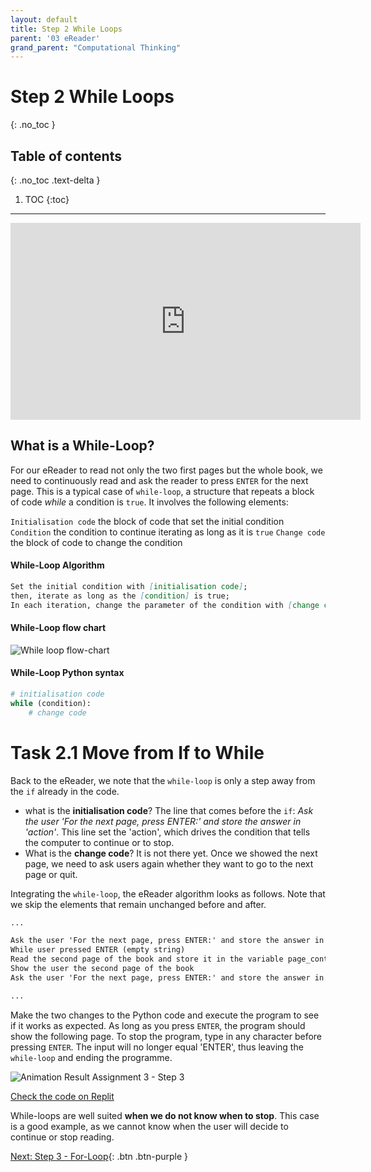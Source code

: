 ```yaml
---
layout: default
title: Step 2 While Loops
parent: '03 eReader'
grand_parent: "Computational Thinking"
---
```


# Step 2 While Loops

{: .no_toc }

## Table of contents

{: .no_toc .text-delta }

1. TOC
{:toc}

---

<iframe width="560" height="315" src="https://www.youtube-nocookie.com/embed/a5vXt4xudO0" frameborder="0" allow="accelerometer; autoplay; clipboard-write; encrypted-media; gyroscope; picture-in-picture" allowfullscreen></iframe>

## What is a While-Loop?

For our eReader to read not only the two first pages but the whole book, we need to continuously read and ask the reader to press `ENTER` for the next page. This is a typical case of `while-loop`, a structure that repeats a block of code _while_ a condition is `true`. It involves the following elements:

`Initialisation code` the block of code that set the initial condition
`Condition` the condition to continue iterating as long as it is `true`
`Change code` the block of code to change the condition

#### While-Loop Algorithm

```markdown
Set the initial condition with [initialisation code];
then, iterate as long as the [condition] is true;
In each iteration, change the parameter of the condition with [change code]
```

#### While-Loop flow chart

![While loop flow-chart]({{site.baseurl}}/assets/flow_chart_next_page.svg)

#### While-Loop Python syntax

```python
# initialisation code
while (condition):
    # change code
```

# Task 2.1 Move from If to While

Back to the eReader, we note that the `while-loop` is only a step away from the `if` already in the code.

- what is the **initialisation code**? The line that comes before the `if`: _Ask the user 'For the next page, press ENTER:' and store the answer in 'action'_. This line set the 'action', which drives the condition that tells the computer to continue or to stop.
- What is the **change code**? It is not there yet. Once we showed the next page, we need to ask users again whether they want to go to the next page or quit.

Integrating the `while-loop`, the eReader algorithm looks as follows. Note that we skip the elements that remain unchanged before and after.

```markdown
...

Ask the user 'For the next page, press ENTER:' and store the answer in 'action'
While user pressed ENTER (empty string)
Read the second page of the book and store it in the variable page_content
Show the user the second page of the book
Ask the user 'For the next page, press ENTER:' and store the answer in 'action'

...
```

Make the two changes to the Python code and execute the program to see if it works as expected. As long as you press `ENTER`, the program should show the following page. To stop the program, type in any character before pressing `ENTER`. The input will no longer equal 'ENTER', thus leaving the `while-loop` and ending the programme.

![Animation Result Assignment 3 - Step 3]({{site.baseurl}}/assets/images/assignment3-step2.gif)

[Check the code on Replit](https://repl.it/@IO1075/03-ereader-step2-1)

While-loops are well suited **when we do not know when to stop**. This case is a good example, as we cannot know when the user will decide to continue or stop reading.

[Next: Step 3 - For-Loop]({{site.baseurl}}/computational-thinking/03-ereader/step3){: .btn .btn-purple }
